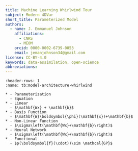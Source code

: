 ```yaml
---
title: Machine Learning Whirlwind Tour
subject: Modern 4DVar
short_title: Parameterized Model
authors:
  - name: J. Emmanuel Johnson
    affiliations:
      - CNRS
      - MEOM
    orcid: 0000-0002-6739-0053
    email: jemanjohnson34@gmail.com
license: CC-BY-4.0
keywords: data-assimilation, open-science
abbreviations:
---
```



```{list-table} This table showcases a few ways to parameterize a model.
:header-rows: 1
:name: tb:model-architecture-whirlwind

* - Parameterization
  - Equation
* - Linear
  - $\mathbf{Wx} + \mathbf{b}$
* - Basis Function
  - $\mathbf{W}\boldsymbol{\phi}(\mathbf{x})+\mathbf{b}$
* - Non-Linear Function
  - $\sigma\left(\mathbf{Wx}+\mathbf{b}\right)$
* - Neural Network
  - $\sigma\left(\mathbf{Wx}+\mathbf{b}\right)$
* - Functional
  - $p(\boldsymbol{f}(\cdot))\sim \mathcal{GP}$
```